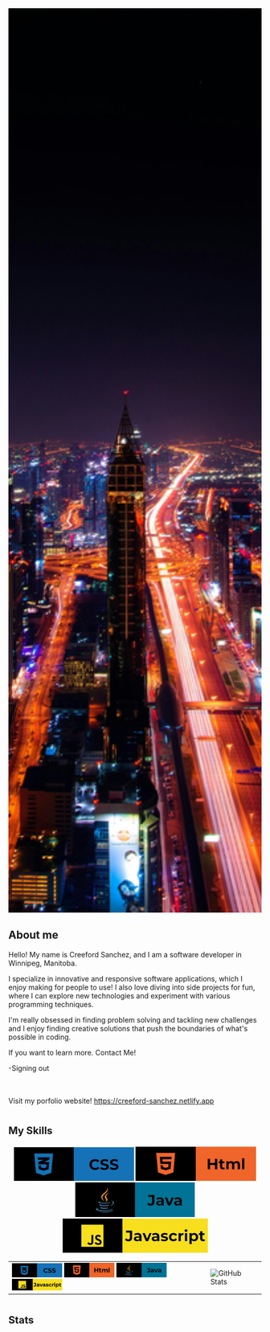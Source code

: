 
<img style="width: 100%; height: 45vh; object-fit: cover;" src="./pexels-pixabay-219692.jpg">
  
  
## About me


Hello! My name is Creeford Sanchez, and I am a software developer in Winnipeg, Manitoba. <br>

I specialize in innovative and responsive software applications, which I enjoy making for people to use! I also love diving into side projects for fun, where I can explore new technologies and experiment with various programming techniques. <br>

I'm really obsessed in finding problem solving and tackling new challenges and I enjoy finding creative solutions that push the boundaries of what's possible in coding. <br>

If you want to learn more. Contact Me!

-Signing out

<br><br>
Visit my porfolio website! https://creeford-sanchez.netlify.app
<h1></h1>

<h3 style= "font-size: 20px;">My Skills</h3>
<p align="center">
<img src="./rm-css.png">
<img src="./rd-html.png">
<img src="./rm-java.png">
<img src="./rm-js.png">
</p>

<table>
  <tr>
    <td>
      <img src="./rm-css.png" alt="CSS" width="100">
      <img src="./rd-html.png" alt="HTML" width="100">
      <img src="./rm-java.png" alt="Java" width="100">
      <img src="./rm-js.png" alt="JavaScript" width="100">
    </td>
    <td>
      <img src="https://github-readme-stats.vercel.app/api?username=CreefordSanchez&theme=tokyonight&show_icons=true" alt="GitHub Stats">
    </td>
  </tr>
</table>


<h1></h1>

<h3 style= "font-size: 20px;">Stats</h3>




